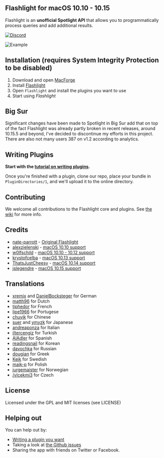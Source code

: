## Flashlight for macOS 10.10 - 10.15

Flashlight is an **unofficial Spotlight API** that allows you to programmatically process queries and add additional results.

[![Discord](https://discordapp.com/api/guilds/608740492561219617/widget.png?style=banner2)](https://discordapp.com/channels/608740492561219617/608740492640911378)

![Example](https://raw.github.com/nate-parrott/flashlight/master/Image.png)

## Installation (requires System Integrity Protection to be disabled)

1. Download and open [MacForge](https://github.com/w0lfschild/app_updates/raw/master/MacForge1/MacForge.zip)
2. Install [Flashlight](https://www.macenhance.com/mflink?com.nateparrott.Flashlight)
3. Open `Flashlight` and install the plugins you want to use
4. Start using _Flashlight_

## Big Sur

Significant changes have been made to Spotlight in Big Sur add that on top of the fact Flashlight was already partly broken in recent releases, around 10.15.5 and beyond, I've decided to discontinue my efforts in this project. There are also not many users 387 on v1.2 according to analytics.

## Writing Plugins

**Start with the [tutorial on writing plugins](https://github.com/nate-parrott/Flashlight/wiki/Creating-a-Plugin).**

Once you're finished with a plugin, clone our repo, place your bundle in `PluginDirectories/1`, and we'll upload it to the online directory.

## Contributing

We welcome all contributions to the Flashlight core and plugins. See [the wiki](https://github.com/nate-parrott/Flashlight/wiki/Contributing-to-Flashlight-and-Plugins) for more info.

## Credits

- [nate-parrott](https://github.com/nate-parrott) - [Original Flashlight](https://github.com/nate-parrott/Flashlight)
- [alexzielenski](https://github.com/alexzielenski) - [macOS 10.10 support](https://github.com/alexzielenski/Flashlight)
- [w0lfschild](https://github.com/w0lfschild) - [macOS 10.10 - 10.12 support](https://github.com/w0lfschild/Flashlight)    
- [krystofcelba](https://github.com/krystofcelba) - [macOS 10.13 support](https://github.com/krystofcelba/Flashlight)
- [ThatsJustCheesy](https://github.com/ThatsJustCheesy) - [macOS 10.14 support](https://github.com/ThatsJustCheesy/Flashlight)
- [jslegendre](https://github.com/jslegendre) - [macOS 10.15 support](https://github.com/jslegendre/Flashlight)


## Translations

- [xremix](http://github.com/xremix) and [DanielBocksteger](http://github.com/DanielBocksteger) for German
- [matth96](http://github.com/matth96) for Dutch
- [tiphedor](http://github.com/tiphedor) for French
- [lipe1966](http://github.com/lipe1966) for Portugese
- [chuyik](http://github.com/chuyik) for Chinese
- [suer](http://github.com/suer) and [ymyzk](http://github.com/ymyzk) for Japanese
- [andreaponza](http://github.com/andreaponza) for Italian
- [iltercengiz](http://github.com/iltercengiz) for Turkish
- [AlAdler](http://github.com/AlAdler) for Spanish
- [readingsnail](http://github.com/readingsnail) for Korean
- [davochka](http://github.com/davochka) for Russian
- [dougian](http://github.com/dougian) for Greek
- [Kejk](http://github.com/kejk) for Swedish
- [majk-p](https://github.com/majk-p) for Polish
- [jurgemaister](https://github.com/jurgemaister) for Norwegian
- [/vlcekmi3](https://github.com/vlcekmi3) for Czech

## License

Licensed under the GPL and MIT licenses (see LICENSE)

## Helping out

You can help out by:
- [Writing a plugin you want](https://github.com/nate-parrott/Flashlight/wiki/Creating-a-Plugin)
- Taking a look at [the Github issues](https://github.com/nate-parrott/Flashlight/issues)
- Sharing the app with friends on Twitter or Facebook.
